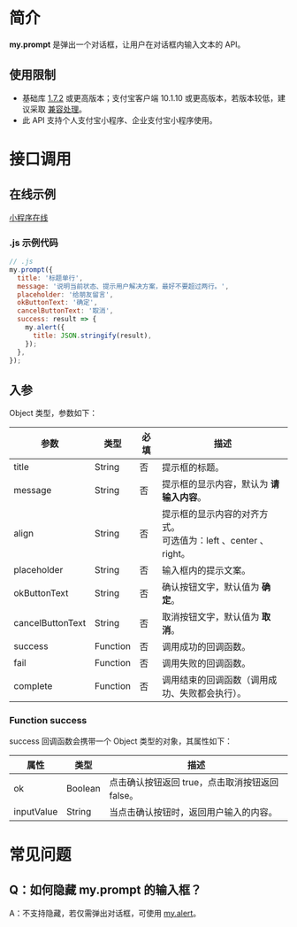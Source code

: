 # 简介

**my.prompt** 是弹出一个对话框，让用户在对话框内输入文本的 API。

## 使用限制

- 基础库 [1.7.2](https://opendocs.alipay.com/mini/framework/lib) 或更高版本；支付宝客户端 10.1.10 或更高版本，若版本较低，建议采取 [兼容处理](https://opendocs.alipay.com/mini/framework/compatibility)。
- 此 API 支持个人支付宝小程序、企业支付宝小程序使用。

# 接口调用

## 在线示例

[小程序在线](https://opendocs.alipay.com/openbox/mini/opendocs/prompt?view=preview&defaultPage=pages/index/index&defaultOpenedFiles=pages/index/index&theme=light)

### .js 示例代码

```javascript
// .js
my.prompt({
  title: '标题单行',
  message: '说明当前状态、提示用户解决方案，最好不要超过两行。',
  placeholder: '给朋友留言',
  okButtonText: '确定',
  cancelButtonText: '取消',
  success: result => {
    my.alert({
      title: JSON.stringify(result),
    });
  },
});
```

## 入参

Object 类型，参数如下：

| **参数** | **类型** | **必填** | **描述** |
| --- | --- | --- | --- |
| title | String | 否 | 提示框的标题。 |
| message | String | 否 | 提示框的显示内容，默认为 **请输入内容**。 |
| align | String | 否 | 提示框的显示内容的对齐方式。<br />可选值为：left 、center 、right。 |
| placeholder | String | 否 | 输入框内的提示文案。 |
| okButtonText | String | 否 | 确认按钮文字，默认值为 **确定**。 |
| cancelButtonText | String | 否 | 取消按钮文字，默认值为 **取消**。 |
| success | Function | 否 | 调用成功的回调函数。 |
| fail | Function | 否 | 调用失败的回调函数。 |
| complete | Function | 否 | 调用结束的回调函数（调用成功、失败都会执行）。 |

### Function success

success 回调函数会携带一个 Object 类型的对象，其属性如下：

| **属性**   | **类型** | **描述**                                    |
| ---------- | -------- | ------------------------------------------- |
| ok         | Boolean  | 点击确认按钮返回 true，点击取消按钮返回 false。 |
| inputValue | String   | 当点击确认按钮时，返回用户输入的内容。 |

# 常见问题

## Q：如何隐藏 my.prompt 的输入框？

A：不支持隐藏，若仅需弹出对话框，可使用 [my.alert](https://opendocs.alipay.com/mini/api/ui-feedback)。
